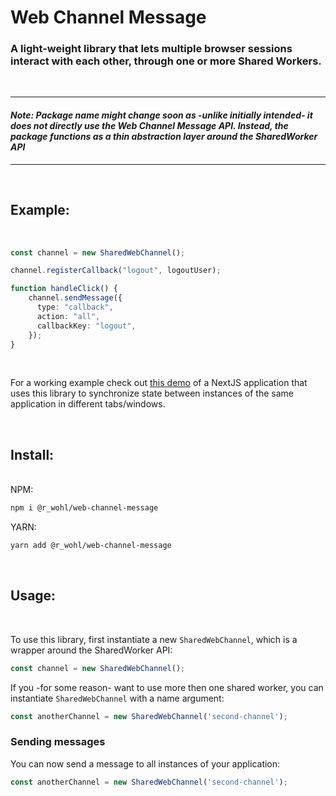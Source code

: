 # Web Channel Message

### A light-weight library that lets multiple browser sessions interact with each other, through one or more Shared Workers.

<br>

---

#### <i>Note: Package name might change soon as -unlike initially intended- it does not directly use the Web Channel Message API. Instead, the package functions as a thin abstraction layer around the SharedWorker API</i>

---

<br>

## Example:

<br>

```TypeScript
const channel = new SharedWebChannel();

channel.registerCallback("logout", logoutUser);

function handleClick() {
    channel.sendMessage({
      type: "callback",
      action: "all",
      callbackKey: "logout",
    });
}
```

<br>

For a working example check out [this demo](https://shared-worker-package-demo.vercel.app/) of a NextJS application that uses this library to synchronize state between instances of the same application in different tabs/windows.

<br>

## Install:

<br>
NPM:

```sh
npm i @r_wohl/web-channel-message
```

YARN:

```sh
yarn add @r_wohl/web-channel-message
```

<br>

## Usage:

<br>

To use this library, first instantiate a new `SharedWebChannel`, which is a wrapper around the SharedWorker API:

```TypeScript
const channel = new SharedWebChannel();
```

If you -for some reason- want to use more then one shared worker, you can instantiate `SharedWebChannel` with a name argument:

```TypeScript
const anotherChannel = new SharedWebChannel('second-channel');
```

### Sending messages

You can now send a message to all instances of your application:

```TypeScript
const anotherChannel = new SharedWebChannel('second-channel');
```
